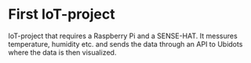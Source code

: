 # First IoT-project

IoT-project that requires a Raspberry Pi and a SENSE-HAT. It messures temperature, humidity etc. and sends the data through an API to Ubidots where the data is then visualized.
